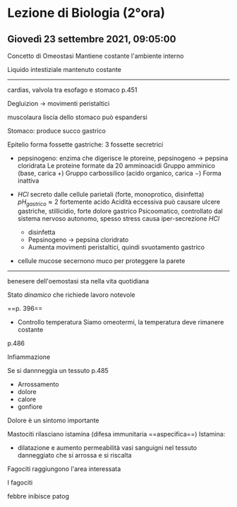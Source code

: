 # Lezione di Biologia (2°ora)
## Giovedì 23 settembre 2021, 09:05:00
Concetto di Omeostasi
Mantiene costante l'ambiente interno

Liquido intestiziale mantenuto costante

---
cardias, valvola tra esofago e stomaco
p.451

Degluizion $\to$ movimenti peristaltici

muscolaura liscia dello stomaco può espandersi

Stomaco: produce succo gastrico

Epitelio forma fossette gastriche: 3 fossette secretrici
* pepsinogeno: enzima che digerisce le ptoreine, pepsinogeno $\to$ pepsina cloridrata
Le proteine formate da 20 amminoacidi
Gruppo amminico (base, carica $+$)
Gruppo carbossilico (acido organico, carica $-$)
Forma inattiva
* $HCl$ secreto dalle cellule parietali
(forte, monoprotico, disinfetta)
$pH_{gastrico}\approx 2$
fortemente acido
Acidità eccessiva può causare ulcere gastriche, stillicidio, forte dolore gastrico
Psicoomatico, controllato dal sistema nervoso autonomo, spesso stress causa iper-secrezione
$HCl$
	* disinfetta
	*	Pepsinogeno $\to$ pepsina cloridrato
	*	Aumenta movimenti peristaltici, quindi svuotamento gastrico

* cellule mucose secernono muco per proteggere la parete

---
benesere dell'oemostasi sta nella vita quotidiana

Stato _dinamico_ che richiede lavoro notevole

==p. 396==

* Controllo temperatura
Siamo omeotermi, la temperatura deve rimanere costante


p.486

Infiammazione

Se si dannneggia un tessuto
p.485

* Arrossamento
* dolore
* calore
* gonfiore


Dolore è un sintomo importante

Mastociti rilasciano istamina (difesa immunitaria ==aspecifica==)
Istamina:
* dilatazione e aumento permeabilità vasi sanguigni nel tessuto danneggiato che si arrossa e si riscalta

Fagociti raggiungono l'area interessata

I fagociti

febbre inibisce patog
<!--stackedit_data:
eyJoaXN0b3J5IjpbLTEzMzkzMjU1MzVdfQ==
-->